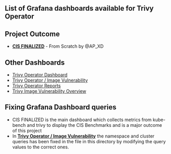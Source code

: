 ## **List of Grafana dashboards available for Trivy Operator**

## Project Outcome
- [**CIS FINALIZED**](CIS%20FINALIZED-1685428397856.json) - From Scratch by @AP_XD

## Other Dashboards
- [Trivy Operator Dashboard](https://grafana.com/grafana/dashboards/17813-trivy-operator-dashboard/)
- [Trivy Operator / Image Vulnerability](https://grafana.com/grafana/dashboards/17214-trivy-operator-image-vulnerability/)
- [Trivy Operator Reports](https://grafana.com/grafana/dashboards/16652-trivy-operator-reports/)
- [Trivy Image Vulnerability Overview](https://grafana.com/grafana/dashboards/16742-trivy-image-vulnerability-overview/)

## **Fixing Grafana Dashboard queries**

- CIS FINALIZED is the main dashboard which collects metrics from kube-bench and trivy to display the CIS Benchmarks and is a major outcome of this project
- In [**Trivy Operator / Image Vulnerability**](Trivy%20Operator%20_%20Image%20Vulnerability-1679615158712.json) the namespace and cluster queries has been fixed in the file in this directory by modifying the query values to the correct ones.